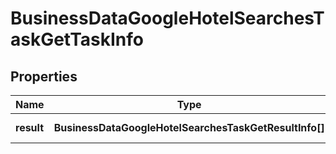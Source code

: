 # BusinessDataGoogleHotelSearchesTaskGetTaskInfo

## Properties

| Name | Type | Description | Notes |
|------------ | ------------- | ------------- | -------------|
**result** | **BusinessDataGoogleHotelSearchesTaskGetResultInfo[]** | array of results |[optional]|